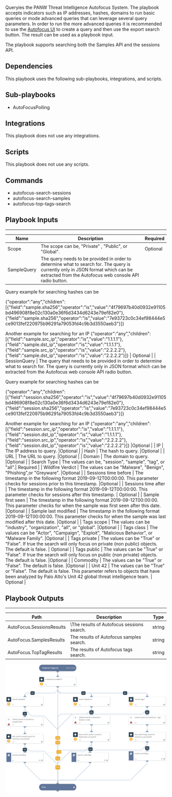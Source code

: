Queryies the PANW Threat Intelligence Autofocus System. The playbook accepts indicators such as IP addresses, hashes, domains to run basic queries or mode advanced queries that can leverage several query parameters. In order to run the more advanced queries it is recommended to use the [Autofocus UI](https://autofocus.paloaltonetworks.com/#/dashboard/organization) to create a query and then use the export search button. The result can be used as a playbook input.

The playbook supports searching both the Samples API and the sessions API.

## Dependencies
This playbook uses the following sub-playbooks, integrations, and scripts.

## Sub-playbooks
* AutoFocusPolling

## Integrations
This playbook does not use any integrations.

## Scripts
This playbook does not use any scripts.

## Commands
* autofocus-search-sessions
* autofocus-search-samples
* autofocus-top-tags-search

## Playbook Inputs
---

| **Name** | **Description** |**Required** |
| --- | --- | --- | 
| Scope | The scope can be, "Private" , "Public", or "Global". |  Optional | 
| SampleQuery | The query needs to be provided in order to determine what to search for. The query is currently only in JSON format which can be extracted from the Autofocus web console API radio button.

Query example for searching hashes can be

\{"operator":"any","children":\[\{"field":"sample.sha256","operator":"is","value":"4f79697b40d0932e91105bd496908f8e02c130a0e36f6d3434d6243e79ef82e0"\},\{"field":"sample.sha256","operator":"is","value":"7e93723c0c34ef98444e5ce9013fef220975b96291a79053fd4c9b3d3550aeb3"\}\]\}

Another example for searching for an IP
\{"operator":"any","children":\[\{"field":"sample.src\_ip","operator":"is","value":"1.1.1.1"\},\{"field":"sample.dst\_ip","operator":"is","value":"1.1.1.1"\},\{"field":"sample.src\_ip","operator":"is","value":"2.2.2.2"\},\{"field":"sample.dst\_ip","operator":"is","value":"2.2.2.2"\}\]\}
 | Optional |
| SessionQuery | The query that needs to be provided in order to determine what to search for. The query is currently only in JSON format which can be extracted from the Autofocus web console API radio button.

Query example for searching hashes can be

\{"operator":"any","children":\[\{"field":"session.sha256","operator":"is","value":"4f79697b40d0932e91105bd496908f8e02c130a0e36f6d3434d6243e79ef82e0"\},\{"field":"session.sha256","operator":"is","value":"7e93723c0c34ef98444e5ce9013fef220975b96291a79053fd4c9b3d3550aeb3"\}\]\}

Another example for searching for an IP
\{"operator":"any","children":\[\{"field":"session.src\_ip","operator":"is","value":"1.1.1.1"\},\{"field":"session.dst\_ip","operator":"is","value":"1.1.1.1"\},\{"field":"session.src\_ip","operator":"is","value":"2.2.2.2"\},\{"field":"session.dst\_ip","operator":"is","value":"2.2.2.2"\}\]\}
 |Optional |
| IP | The IP address to query. |Optional |
| Hash | The hash to query. |Optional |
| URL | The URL to query. |Optional |
| Domain | The domain to query. |Optional |
| Search Type | The values can be, "session", "sample", "tag", or "all".| Required |
| Wildfire Verdict | The values can be "Malware", "Benign", "Phishing",or "Greyware". |Optional |
| Sessions time before | The timestamp in the following format 2019-09-12T00:00:00. This parameter checks for sessions prior to this timestamp. |Optional |
| Sessions time after | The timestamp in the following format 2019-09-12T00:00:00. This parameter checks for sessions after this timestamp. | Optional |
| Sample first seen | The timestamp in the following format 2019-09-12T00:00:00. This parameter checks for when the sample was first seen after this date. |Optional |
| Sample last modified | The timestamp in the following format 2019-09-12T00:00:00. This parameter checks for when the sample was last modified after this date. |Optional |
| Tags scope | The values can be "industry", "organization", "all", or "global". |Optional |
| Tags class | The values can be "Actor", "Campaign", "Exploit", "Malicious Behavior", or "Malware Family". |Optional |
| Tags private | The values can be "True" or "False". If true the search will only focus on private (non public) objects. The default is false. | Optional |
| Tags public | The values can be "True" or "False". If true the search will only focus on public (non private) objects. The default is false. |Optional |
| Commodity | The values can be "True" or "False". The default is false. |Optional |
| Unit 42 | The values can be "True" or "False". The default is false. This parameter refers to objects that have been analyzed by Palo Alto's Unit 42 global threat intelligence team. | Optional |

## Playbook Outputs
---

| **Path** | **Description** | **Type** |
| --- | --- | --- |
| AutoFocus.SessionsResults | \The results of Autofocus sessions search. | string |
| AutoFocus.SamplesResults | The results of Autofocus samples search. | string |
| AutoFocus.TopTagResults | The results of Autofocus tags search. | string |

![Autofocus_Query_Samples__Sessions_and_Tags](https://github.com/ElazarK/content-docs/blob/master/images/playbooks/Autofocus_Query_Samples__Sessions_and_Tags.png)
